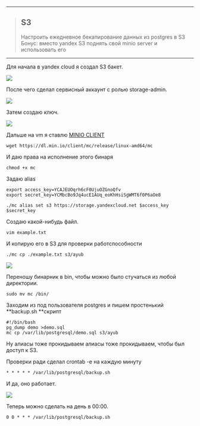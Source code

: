 
---

> ## S3
> Настроить ежедневное бекапирование данных из postgres в S3
> Бонус: вместо yandex S3 поднять свой minio server и использовать его

---

Для начала в yandex cloud я создал S3 бакет. 

![](https://i.imgur.com/4XRZYNP.png)

После чего сделал сервисный аккаунт с ролью storage-admin.

![](https://i.imgur.com/l17E9SV.png)

Затем создаю ключ.

![](https://i.imgur.com/pvaHc5L.png)

Дальше на vm я ставлю [MINIO CLIENT](https://min.io/download#/linux)

`wget https://dl.min.io/client/mc/release/linux-amd64/mc`

И даю права на исполнение этого бинаря 

`chmod +x mc`

Задаю alias 

```
export access_key=YCAJEUOqrh6cF0UjuOZGnoQfv
export secret_key=YCMbcBo9Jq4ucE1AUq_eoKhHsiSgWMT6f0P6aOe8

./mc alias set s3 https://storage.yandexcloud.net $access_key $secret_key
```

Создаю какой-нибудь файл.

`vim example.txt`

И копирую его в S3 для проверки работспособности 

`./mc cp ./example.txt s3/ayub`

![](https://i.imgur.com/L1l0dc7.png)
 
 Переношу бинарник в bin, чтобы можно было стучаться из любой директории. 
 
`sudo mv mc /bin/`

Заходим из под пользователя postgres и пишем простенький **backup.sh **скрипт 

```
#!/bin/bash
pg_dump demo >demo.sql
mc cp /var/lib/postgresql/demo.sql s3/ayub
```

Ну алиасы тоже прокидываем алиасы тоже прокидываем, чтобы был доступ к S3.

Проверки ради сделал crontab -e на каждую минуту

`* * * * * /var/lib/postgresql/backup.sh`

И да, оно работает.

![](https://i.imgur.com/1FJIvyj.png)

Теперь можно сделать на день в 00:00. 

`0 0 * * * /var/lib/postgresql/backup.sh`